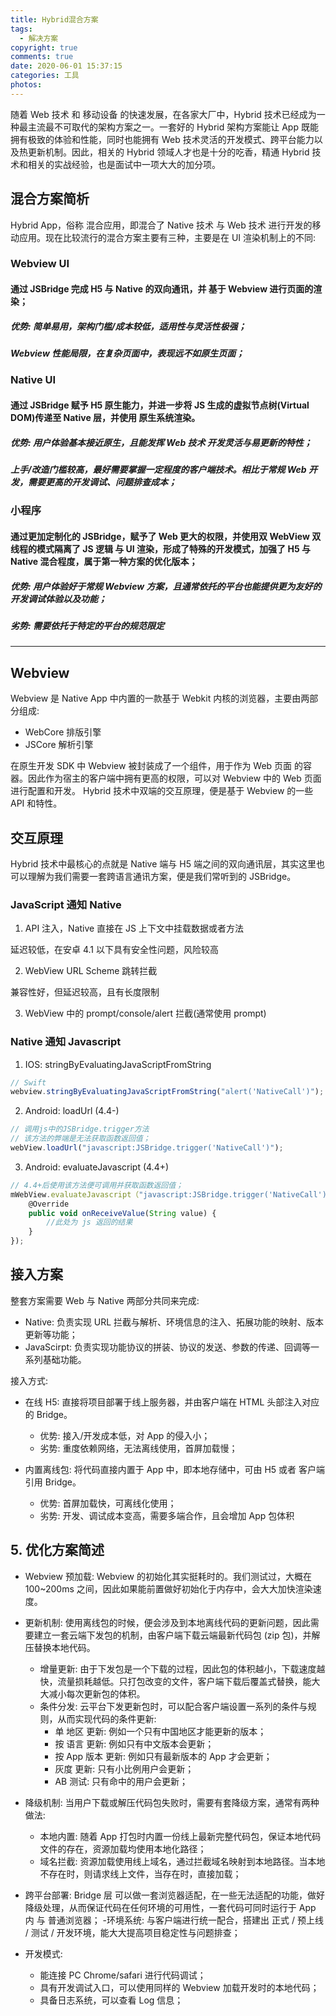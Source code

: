 ```yaml
---
title: Hybrid混合方案
tags:
  - 解决方案
copyright: true
comments: true
date: 2020-06-01 15:37:15
categories: 工具
photos:
---
```


随着 Web 技术 和 移动设备 的快速发展，在各家大厂中，Hybrid 技术已经成为一种最主流最不可取代的架构方案之一。一套好的 Hybrid 架构方案能让 App 既能拥有极致的体验和性能，同时也能拥有 Web 技术灵活的开发模式、跨平台能力以及热更新机制。因此，相关的 Hybrid 领域人才也是十分的吃香，精通 Hybrid 技术和相关的实战经验，也是面试中一项大大的加分项。

## 混合方案简析

Hybrid App，俗称 混合应用，即混合了 Native 技术 与 Web 技术 进行开发的移动应用。现在比较流行的混合方案主要有三种，主要是在 UI 渲染机制上的不同:

### Webview UI

#### 通过 JSBridge 完成 H5 与 Native 的双向通讯，并 基于 Webview 进行页面的渲染；

##### 优势: 简单易用，架构门槛/成本较低，适用性与灵活性极强；

##### Webview 性能局限，在复杂页面中，表现远不如原生页面；

### Native UI

#### 通过 JSBridge 赋予 H5 原生能力，并进一步将 JS 生成的虚拟节点树(Virtual DOM)传递至 Native 层，并使用 原生系统渲染。

##### 优势: 用户体验基本接近原生，且能发挥 Web 技术 开发灵活与易更新的特性；

##### 上手/改造门槛较高，最好需要掌握一定程度的客户端技术。相比于常规 Web 开发，需要更高的开发调试、问题排查成本；

### 小程序

#### 通过更加定制化的 JSBridge，赋予了 Web 更大的权限，并使用双 WebView 双线程的模式隔离了 JS 逻辑 与 UI 渲染，形成了特殊的开发模式，加强了 H5 与 Native 混合程度，属于第一种方案的优化版本；

##### 优势: 用户体验好于常规 Webview 方案，且通常依托的平台也能提供更为友好的开发调试体验以及功能；

##### 劣势: 需要依托于特定的平台的规范限定

---

<!--more-->

## Webview

Webview 是 Native App 中内置的一款基于 Webkit 内核的浏览器，主要由两部分组成:

- WebCore 排版引擎
- JSCore 解析引擎

在原生开发 SDK 中 Webview 被封装成了一个组件，用于作为 Web 页面 的容器。因此作为宿主的客户端中拥有更高的权限，可以对 Webview 中的 Web 页面进行配置和开发。
Hybrid 技术中双端的交互原理，便是基于 Webview 的一些 API 和特性。

## 交互原理

Hybrid 技术中最核心的点就是 Native 端与 H5 端之间的双向通讯层，其实这里也可以理解为我们需要一套跨语言通讯方案，便是我们常听到的 JSBridge。

### JavaScript 通知 Native

1. API 注入，Native 直接在 JS 上下文中挂载数据或者方法

延迟较低，在安卓 4.1 以下具有安全性问题，风险较高

2. WebView URL Scheme 跳转拦截

兼容性好，但延迟较高，且有长度限制

3. WebView 中的 prompt/console/alert 拦截(通常使用 prompt)

### Native 通知 Javascript

1. IOS: stringByEvaluatingJavaScriptFromString

```js
// Swift
webview.stringByEvaluatingJavaScriptFromString("alert('NativeCall')");
```

2. Android: loadUrl (4.4-)

```js
// 调用js中的JSBridge.trigger方法
// 该方法的弊端是无法获取函数返回值；
webView.loadUrl("javascript:JSBridge.trigger('NativeCall')");
```

3. Android: evaluateJavascript (4.4+)

```js
// 4.4+后使用该方法便可调用并获取函数返回值；
mWebView.evaluateJavascript（"javascript:JSBridge.trigger('NativeCall')", new ValueCallback<String>() {
    @Override
    public void onReceiveValue(String value) {
        //此处为 js 返回的结果
    }
});
```

## 接入方案

整套方案需要 Web 与 Native 两部分共同来完成:

- Native: 负责实现 URL 拦截与解析、环境信息的注入、拓展功能的映射、版本更新等功能；
- JavaScirpt: 负责实现功能协议的拼装、协议的发送、参数的传递、回调等一系列基础功能。

接入方式:

- 在线 H5: 直接将项目部署于线上服务器，并由客户端在 HTML 头部注入对应的 Bridge。

  - 优势: 接入/开发成本低，对 App 的侵入小；
  - 劣势: 重度依赖网络，无法离线使用，首屏加载慢；

- 内置离线包: 将代码直接内置于 App 中，即本地存储中，可由 H5 或者 客户端引用 Bridge。
  - 优势: 首屏加载快，可离线化使用；
  - 劣势: 开发、调试成本变高，需要多端合作，且会增加 App 包体积

## 5. 优化方案简述

- Webview 预加载: Webview 的初始化其实挺耗时的。我们测试过，大概在 100~200ms 之间，因此如果能前置做好初始化于内存中，会大大加快渲染速度。
- 更新机制: 使用离线包的时候，便会涉及到本地离线代码的更新问题，因此需要建立一套云端下发包的机制，由客户端下载云端最新代码包 (zip 包)，并解压替换本地代码。
  - 增量更新: 由于下发包是一个下载的过程，因此包的体积越小，下载速度越快，流量损耗越低。只打包改变的文件，客户端下载后覆盖式替换，能大大减小每次更新包的体积。
  - 条件分发: 云平台下发更新包时，可以配合客户端设置一系列的条件与规则，从而实现代码的条件更新:
    - 单 地区 更新: 例如一个只有中国地区才能更新的版本；
    - 按 语言 更新: 例如只有中文版本会更新；
    - 按 App 版本 更新: 例如只有最新版本的 App 才会更新；
    - 灰度 更新: 只有小比例用户会更新；
    - AB 测试: 只有命中的用户会更新；
- 降级机制: 当用户下载或解压代码包失败时，需要有套降级方案，通常有两种做法:

  - 本地内置: 随着 App 打包时内置一份线上最新完整代码包，保证本地代码文件的存在，资源加载均使用本地化路径；
  - 域名拦截: 资源加载使用线上域名，通过拦截域名映射到本地路径。当本地不存在时，则请求线上文件，当存在时，直接加载；

- 跨平台部署: Bridge 层 可以做一套浏览器适配，在一些无法适配的功能，做好降级处理，从而保证代码在任何环境的可用性，一套代码可同时运行于 App 内 与 普通浏览器； -环境系统: 与客户端进行统一配合，搭建出 正式 / 预上线 / 测试 / 开发环境，能大大提高项目稳定性与问题排查；
- 开发模式:
  - 能连接 PC Chrome/safari 进行代码调试；
  - 具有开发调试入口，可以使用同样的 Webview 加载开发时的本地代码；
  - 具备日志系统，可以查看 Log 信息；
